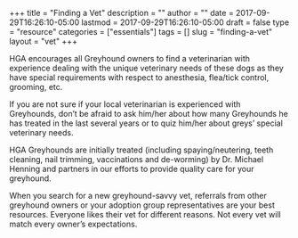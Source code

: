 +++
title = "Finding a Vet"
description = ""
author = ""
date = 2017-09-29T16:26:10-05:00
lastmod = 2017-09-29T16:26:10-05:00
draft = false
type = "resource"
categories = ["essentials"]
tags = []
slug = "finding-a-vet"
layout = "vet"
+++

HGA encourages all Greyhound owners to find a veterinarian with experience dealing with the unique veterinary needs of these dogs as they have special requirements with respect to anesthesia, flea/tick control, grooming, etc.

If you are not sure if your local veterinarian is experienced with Greyhounds, don’t be afraid to ask him/her about how many Greyhounds he has treated in the last several years or to quiz him/her about greys’ special veterinary needs.

HGA Greyhounds are initially treated (including spaying/neutering, teeth cleaning, nail trimming, vaccinations and de-worming) by Dr. Michael Henning and partners in our efforts to provide quality care for your greyhound.

When you search for a new greyhound-savvy vet, referrals from other greyhound owners or your adoption group representatives are your best resources. Everyone likes their vet for different reasons. Not every vet will match every owner’s expectations.